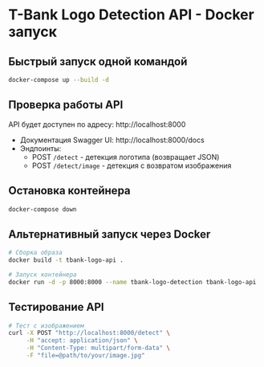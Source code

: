 # T-Bank Logo Detection API - Docker запуск

## Быстрый запуск одной командой

```bash
docker-compose up --build -d
```

## Проверка работы API

API будет доступен по адресу: http://localhost:8000

- Документация Swagger UI: http://localhost:8000/docs
- Эндпоинты:
  - POST `/detect` - детекция логотипа (возвращает JSON)
  - POST `/detect/image` - детекция с возвратом изображения

## Остановка контейнера

```bash
docker-compose down
```

## Альтернативный запуск через Docker

```bash
# Сборка образа
docker build -t tbank-logo-api .

# Запуск контейнера
docker run -d -p 8000:8000 --name tbank-logo-detection tbank-logo-api
```

## Тестирование API

```bash
# Тест с изображением
curl -X POST "http://localhost:8000/detect" \
     -H "accept: application/json" \
     -H "Content-Type: multipart/form-data" \
     -F "file=@path/to/your/image.jpg"
```
